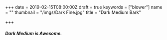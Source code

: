 +++
date = 2019-02-15T08:00:00Z
draft = true
keywords = ["blower"]
name = ""
thumbnail = "/imgs/Dark Fine.jpg"
title = "Dark Medium Bark"

+++
##### Dark Medium is Awesome. 